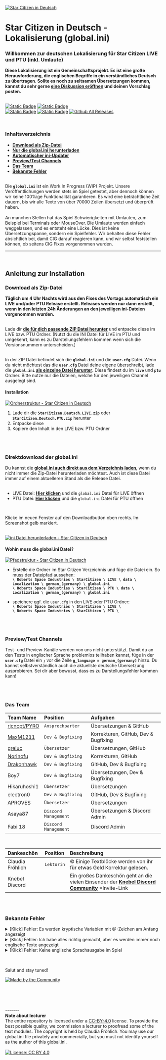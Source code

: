 [![Star Citizen in Deutsch](https://i.imgur.com/HMhrxcK.jpg)](#)

# Star Citizen in Deutsch - Lokalisierung (global.ini)

### Willkommen zur deutschen Lokalisierung für Star Citizen LIVE und PTU (inkl. Umlaute)

**Diese Lokalisierung ist ein Gemeinschaftsprojekt. Es ist eine große Herausforderung, die englischen Begriffe in ein verständliches Deutsch zu übertragen. Sollte es noch zu seltsamen Übersetzungen kommen, kannst du sehr gerne [eine Diskussion eröffnen](https://github.com/rjcncpt/StarCitizen-Deutsch-INI/discussions/categories/%C3%BCbersetzungsvorschl%C3%A4ge) und deinen Vorschlag posten.**
<br/><br/>

[![Static Badge](https://img.shields.io/badge/BEREIT-%234cc71e?style=for-the-badge&label=3.22.0%20)](https://github.com/rjcncpt/StarCitizen-Deutsch-INI/releases) <!-- ![Static Badge](https://img.shields.io/badge/PTU-%234cc71e?style=for-the-badge&label=3.22.0%20)--> <!-- ![Static Badge](https://img.shields.io/badge/Bereit-%234cc71e?style=for-the-badge&label=3.22%20PTU)--> [![Static Badge](https://img.shields.io/badge/Kein%20Fokus-%23ff2f00?style=for-the-badge&label=Preview%20Channel)](#) <br/>
[![Static Badge](https://img.shields.io/badge/Work%20In%20Process-%23f3ac04?style=for-the-badge&label=ini)](#) [![Static Badge](https://img.shields.io/badge/%F0%9F%92%96-%23fff?style=for-the-badge&label=Star%20Citizen)](https://robertsspaceindustries.com/) [![Github All Releases](https://img.shields.io/github/downloads/rjcncpt/StarCitizen-Deutsch-INI/total?style=for-the-badge&)](https://github.com/rjcncpt/StarCitizen-Deutsch-INI/releases)

<br/>

### Inhaltsverzeichnis

- **[Download als Zip-Datei](#download-als-zip-datei)**
- **[Nur die global.ini herunterladen](#direktdownload-der-globalini)**
- **[Automatischer ini-Updater](https://github.com/rjcncpt/StarCitizen-Deutsch-INI/tree/main/updater)**
- **[Preview/Test Channels](#previewtest-channels)**
- **[Das Team](#das-team)**
- **[Bekannte Fehler](#bekannte-fehler)**
  <br/><br/>

Die **`global.ini`** ist ein Work In Progress (WIP) Projekt. Unsere Veröffentlichungen werden stets im Spiel getestet, aber dennoch können wir keine 100%ige Funktionalität garantieren. Es wird eine beträchtliche Zeit dauern, bis wir alle Texte von über 70000 Zeilen übersetzt und überprüft haben.
<br/><br/>
An manchen Stellen hat das Spiel Schwierigkeiten mit Umlauten, zum Beispiel bei Terminals oder MouseOver. Die Umlaute werden einfach weggelassen, und es entsteht eine Lücke. Dies ist keine Übersetzungspanne, sondern ein Spielfehler. Wir behalten diese Fehler absichtlich bei, damit CIG darauf reagieren kann, und wir selbst feststellen können, ob seitens CIG Fixes vorgenommen wurden.
<br/>
__________________
<br/>

## Anleitung zur Installation
### Download als Zip-Datei

**Täglich um 4 Uhr Nachts wird aus den Fixes des Vortags automatisch ein LIVE und/oder PTU Release erstellt. Releases werden nur dann erstellt, wenn in den letzten 24h Änderungen an den jeweiligen ini-Dateien vorgenommen wurden.**<br/><br/>

Lade dir **[die für dich passende ZIP Datei herunter](https://github.com/rjcncpt/StarCitizen-Deutsch-INI/releases)** und entpacke diese im LIVE bzw. PTU Ordner. (Nutzt du die INI Datei für LIVE im PTU und umgekehrt, kann es zu Darstellungsfehlern kommen wenn sich die Versionsnummern unterscheiden.)<br/><br/>

In der ZIP Datei befindet sich die **`global.ini`** und die **`user.cfg`** Datei. Wenn du nicht möchtest das die **`user.cfg`** Datei deine eigene überschreibt, lade die **`global.ini`** **[als einzelne Datei herunter](#direktdownload-der-globalini)**. Diese findest du im **`live`** und **`ptu`** Ordner. Bitte nutze nur die Dateien, welche für den jeweiligen Channel ausgelegt sind.
<br/>

#### Installation

[![Ordnerstruktur - Star Citizen in Deutsch](https://i.imgur.com/USRwGWM.png)](#)

1. Lade dir die **`StarCitizen.Deutsch.LIVE.zip`** oder **`StarCitizen.Deutsch.PTU.zip`** herunter
2. Entpacke diese
3. Kopiere den Inhalt in den LIVE bzw. PTU Ordner
<br/><br/><br/><br/>

### Direktdownload der global.ini

Du kannst die **[global.ini auch direkt aus dem Verzeichnis laden](https://github.com/rjcncpt/StarCitizen-Deutsch-INI/blob/main/live/global.ini)**, wenn du nicht immer die Zip-Datei herunterladen möchtest. Auch ist diese Datei immer auf einem aktuelleren Stand als die Release Datei.
<br/><br/>

- LIVE Datei: **[Hier klicken](https://github.com/rjcncpt/StarCitizen-Deutsch-INI/blob/main/live/global.ini)** und die `global.ini` Datei für LIVE öffnen
- PTU Datei: **[Hier klicken](https://github.com/rjcncpt/StarCitizen-Deutsch-INI/blob/main/ptu/global.ini)** und die `global.ini` Datei für PTU öffnen
<br/>

Klicke im neuen Fenster auf den Downloadbutton oben rechts. Im Screenshot gelb markiert.<br/><br/>

[![ini Datei herunterladen - Star Citizen in Deutsch](https://i.imgur.com/jTabj3V.png)](#)
<br/>

#### Wohin muss die global.ini Datei?

[![Pfadstruktur - Star Citizen in Deutsch](https://i.imgur.com/lM3jimv.png)](#)

- Erstelle die Ordner im Star Citizen Verzeichnis und füge die Datei ein. So muss der Dateipfad aussehen:<br/>
**`\ Roberts Space Industries \ StarCitizen \ LIVE \ data \ Localization \ german_(germany) \ global.ini`**<br/>
**`\ Roberts Space Industries \ StarCitizen \ PTU \ data \ Localization \ german_(germany) \ global.ini`**

- speichere ggf. die `user.cfg` in den LIVE oder PTU Ordner:<br/>
**`\ Roberts Space Industries \ StarCitizen \ LIVE \`**<br/>
**`\ Roberts Space Industries \ StarCitizen \ PTU \`**
<br/><br/><br/><br/>

### Preview/Test Channels

Test- und Preview-Kanäle werden von uns nicht unterstützt. Damit du an den Tests in englischer Sprache problemlos teilhaben kannst, füge in der **`user.cfg`** Datei ein **`;`** vor die Zeile **`g_language = german_(germany)`** hinzu. Du kannst selbstverständlich auch die aktuellste deutsche Übersetzung ausprobieren. Sei dir aber bewusst, dass es zu Darstellungsfehler kommen kann!
<br/><br/><br/><br/>

### Das Team

| Team Name                                   | Position             | Aufgaben                                   |
|:--------------------------------------------|:---------------------|:-------------------------------------------|
| [rjcncpt/PYRO](https://github.com/rjcncpt)       | `Ansprechparter`     | Übersetzungen & GitHub                     |
| [MaxM1211](https://github.com/MaxM1211)     | `Dev & Bugfixing`    | Korrekturen, GitHub, Dev & Bugfixing       |
| [greluc](https://github.com/greluc)         | `Übersetzer`         | Übersetzungen, GitHub                      |
| [Norinofu](https://github.com/Norinofu)     | `Dev & Bugfixing`    | Korrekturen, GitHub                        |
| [Drakonhawk](https://github.com/Drakonhawk) | `Dev & Bugfixing`    | GitHub, Dev & Bugfixing                    |
| Boy7                                        | `Dev & Bugfixing`    | Übersetzungen, Dev & Bugfixing             |
| Hikaruhoshi1                                | `Übersetzer`         | Übersetzungen                              |
| electron0                                   | `Dev & Bugfixing`    | GitHub, Dev & Bugfixing                    |
| APROVES                                     | `Übersetzer`         | Übersetzungen                              |
| Asaya87                                     | `Discord Management` | Übersetzungen & Discord Admin              |
| Fabi 18                                     | `Discord Management` | Discord Admin                              |

<br/>

| Dankeschön       | Position   | Beschreibung                                                                                                                       |
|:-----------------|:-----------|:-----------------------------------------------------------------------------------------------------------------------------------|
| Claudia Fröhlich | `Lektorin` | © Einige Textblöcke werden von ihr für etwas Geld Korrektur gelesen.                                                               |
| Knebel Discord   |            | Ein großes Dankeschön geht an die vielen Einsender der **[Knebel Discord Community](https://discord.com/invite/knebel)** \*Invite-Link |

<br/><br/>

### Bekannte Fehler

<details>
<summary>[Klick] Fehler: Es werden kryptische Variablen mit @-Zeichen am Anfang angezeigt</summary>
<br/>

Unsere **`global.ini`** Datei liegt bereits im korrekten **`UTF-8-BOM`** im Format vor. Wenn bei dir Variablen angezeigt werden, die mit einem @-Zeichen beginnen, aber die Ordnerstuktur richtig ist, scheint deine Datei-Codierung falsch zu sein. Lade entweder **[unsere Datei erneut herunter](https://github.com/rjcncpt/StarCitizen-Deutsch-INI/blob/main/live/global.ini)** oder stelle die Codierung deiner Datei manuell um:
<br/><br/>

1. Öffne die **`global.ini`** in einem Texteditor wie Notepad++ (kostenlos)
2. Klicke anschließend in der Symbolleiste auf "Codierung"
3. Wähle **`UTF-8-BOM`**
4. Speichern
<br/><br/>

Das sollte das Problem beheben.
___________
</details>


<details>
<summary>[Klick] Fehler: Ich habe alles richtig gemacht, aber es werden immer noch englische Texte angezeigt</summary>
<br/>

Achte bei den beiden Dateien **`global.ini`** und **`user.cfg`** auf die richtigen Dateiendungen.
<br/><br/>

Kontrolliere ob es die richtige Dateiendung ist:

1. Öffne den Windows Dateiexplorer
2. Klicke auf Ansicht am oberen Fensterrand
3. Aktiviere im Bereich Ein-/ausblenden: **`Dateinamenerweiterungen`**
4. Sollten die beiden Dateien nun **`global.ini.ini`** oder **`user.txt.cfg`** oder ähnlich heißen, musst du sie zurück in **`global.ini`** und **`user.cfg`** umbennenen.
<br/><br/>

Das sollte das Problem beheben.
___________
</details>


<details>
<summary>[Klick] Fehler: Keine englische Sprachausgabe im Spiel</summary>
<br/>

Es gibt einen Fix für das Audio Problem. Du musst deiner **`user.cfg`** Datei diese folgende Zeile hinzufügen:<br/>
**`g_languageAudio = english`**<br/><br/>
Alternativ lade dir unsere **`user.cfg`** Datei herunter, in der wir das bereits für dich übernommen haben.
<br/><br/>

Das sollte das Problem beheben.
___________
</details>

<br/><br/>
Salut and stay tuned!

[![Made by the Community](https://i.imgur.com/2RWyGPJ.png)](#)

<br/><br/><br/><br/>
-------<br/>
**Note about lecturer**<br/>
The entire repository is licensed under a [CC-BY-4.0](http://creativecommons.org/licenses/by/4.0/) license. To provide the best possible quality, we commission a lecturer to proofread some of the text modules. The copyright is held by Claudia Fröhlich. You may use our global.ini file privately and commercially, but you must not identify yourself as the author of this global.ini.
<br/><br/>
[![License: CC BY 4.0](https://img.shields.io/badge/License-CC_BY_4.0-lightgrey.svg?style=for-the-badge)](https://creativecommons.org/licenses/by/4.0/)
